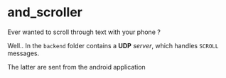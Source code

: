 # and_scroller
Ever wanted to scroll through text with your phone ?

Well.. In the `backend` folder contains a **UDP** _server_, which handles `SCROLL` messages.

The latter are sent from the android application
